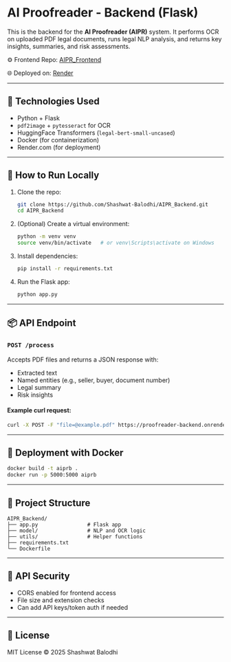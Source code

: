 
# AI Proofreader - Backend (Flask)

This is the backend for the **AI Proofreader (AIPR)** system. It performs OCR on uploaded PDF legal documents, runs legal NLP analysis, and returns key insights, summaries, and risk assessments.

⚙️ Frontend Repo: [AIPR_Frontend](https://github.com/Shashwat-Balodhi/AIPR_Frontend)

🌐 Deployed on: [Render](https://proofreader-backend.onrender.com)

---

## 🧠 Technologies Used

- Python + Flask
- `pdf2image` + `pytesseract` for OCR
- HuggingFace Transformers (`legal-bert-small-uncased`)
- Docker (for containerization)
- Render.com (for deployment)

---

## 🚀 How to Run Locally

1. Clone the repo:
   ```bash
   git clone https://github.com/Shashwat-Balodhi/AIPR_Backend.git
   cd AIPR_Backend
   ```

2. (Optional) Create a virtual environment:
   ```bash
   python -m venv venv
   source venv/bin/activate   # or venv\Scripts\activate on Windows
   ```

3. Install dependencies:
   ```bash
   pip install -r requirements.txt
   ```

4. Run the Flask app:
   ```bash
   python app.py
   ```

---

## 📦 API Endpoint

### `POST /process`

Accepts PDF files and returns a JSON response with:
- Extracted text
- Named entities (e.g., seller, buyer, document number)
- Legal summary
- Risk insights

#### Example curl request:
```bash
curl -X POST -F "file=@example.pdf" https://proofreader-backend.onrender.com/process
```

---

## 🐳 Deployment with Docker

```bash
docker build -t aiprb .
docker run -p 5000:5000 aiprb
```

---

## 📁 Project Structure

```
AIPR_Backend/
├── app.py                # Flask app
├── model/                # NLP and OCR logic
├── utils/                # Helper functions
├── requirements.txt
└── Dockerfile
```

---

## 🔐 API Security

- CORS enabled for frontend access
- File size and extension checks
- Can add API keys/token auth if needed

---

## 📜 License

MIT License © 2025 Shashwat Balodhi
